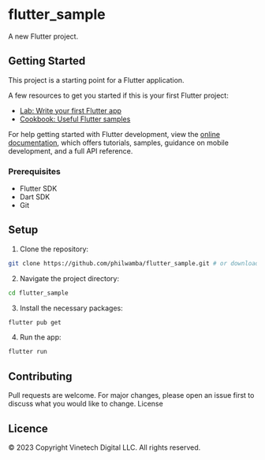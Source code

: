 # flutter_sample

A new Flutter project.

## Getting Started

This project is a starting point for a Flutter application.

A few resources to get you started if this is your first Flutter project:

- [Lab: Write your first Flutter app](https://docs.flutter.dev/get-started/codelab)
- [Cookbook: Useful Flutter samples](https://docs.flutter.dev/cookbook)

For help getting started with Flutter development, view the
[online documentation](https://docs.flutter.dev/), which offers tutorials,
samples, guidance on mobile development, and a full API reference.

### Prerequisites

- Flutter SDK
- Dart SDK
- Git

## Setup

1. Clone the repository:
```bash
git clone https://github.com/philwamba/flutter_sample.git # or download
```

2. Navigate the project directory:
```bash
cd flutter_sample
```

3. Install the necessary packages:
```bash
flutter pub get
```

4. Run the app:
```bash
flutter run
```

## Contributing

Pull requests are welcome. For major changes, please open an issue first to discuss what you would like to change.
License

## Licence
&copy; 2023 Copyright Vinetech Digital LLC. All rights reserved.
